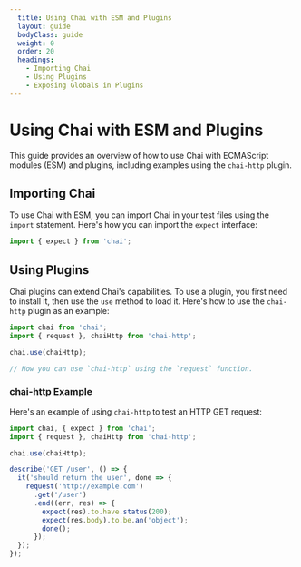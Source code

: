 ```yaml
---
  title: Using Chai with ESM and Plugins
  layout: guide
  bodyClass: guide
  weight: 0
  order: 20
  headings:
    - Importing Chai
    - Using Plugins
    - Exposing Globals in Plugins
---
```


# Using Chai with ESM and Plugins

This guide provides an overview of how to use Chai with ECMAScript modules (ESM) and plugins, including examples using the `chai-http` plugin.

## Importing Chai

To use Chai with ESM, you can import Chai in your test files using the `import` statement. Here's how you can import the `expect` interface:

```javascript
import { expect } from 'chai';
```

## Using Plugins

Chai plugins can extend Chai's capabilities. To use a plugin, you first need to install it, then use the `use` method to load it. Here's how to use the `chai-http` plugin as an example:

```javascript
import chai from 'chai';
import { request }, chaiHttp from 'chai-http';

chai.use(chaiHttp);

// Now you can use `chai-http` using the `request` function.
```

### chai-http Example

Here's an example of using `chai-http` to test an HTTP GET request:

```javascript
import chai, { expect } from 'chai';
import { request }, chaiHttp from 'chai-http';

chai.use(chaiHttp);

describe('GET /user', () => {
  it('should return the user', done => {
    request('http://example.com')
      .get('/user')
      .end((err, res) => {
        expect(res).to.have.status(200);
        expect(res.body).to.be.an('object');
        done();
      });
  });
});
```